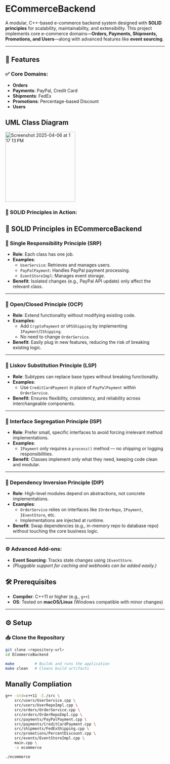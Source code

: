# ECommerceBackend

A modular, C++-based e-commerce backend system designed with **SOLID principles** for scalability, maintainability, and extensibility. This project implements core e-commerce domains—**Orders, Payments, Shipments, Promotions, and Users**—along with advanced features like **event sourcing**.

---

## 🚀 Features

### ✅ Core Domains:
- **Orders**
- **Payments**: PayPal, Credit Card
- **Shipments**: FedEx
- **Promotions**: Percentage-based Discount
- **Users**

## UML Class Diagram
<img width="221" alt="Screenshot 2025-04-06 at 1 17 13 PM" src="https://github.com/user-attachments/assets/ef9b86df-7410-41b1-81c2-e01f9de861d5" />


### 🧠 SOLID Principles in Action:
## 🧱 SOLID Principles in ECommerceBackend

### 🔹 Single Responsibility Principle (SRP)
- **Role**: Each class has one job.
- **Examples**:
  - `UserService`: Retrieves and manages users.
  - `PayPalPayment`: Handles PayPal payment processing.
  - `EventStoreImpl`: Manages event storage.
- **Benefit**: Isolated changes (e.g., PayPal API update) only affect the relevant class.

---

### 🔸 Open/Closed Principle (OCP)
- **Role**: Extend functionality without modifying existing code.
- **Examples**:
  - Add `CryptoPayment` or `UPSShipping` by implementing `IPayment`/`IShipping`.
  - No need to change `OrderService`.
- **Benefit**: Easily plug in new features, reducing the risk of breaking existing logic.

---

### 🔹 Liskov Substitution Principle (LSP)
- **Role**: Subtypes can replace base types without breaking functionality.
- **Examples**:
  - Use `CreditCardPayment` in place of `PayPalPayment` within `OrderService`.
- **Benefit**: Ensures flexibility, consistency, and reliability across interchangeable components.

---

### 🔸 Interface Segregation Principle (ISP)
- **Role**: Prefer small, specific interfaces to avoid forcing irrelevant method implementations.
- **Examples**:
  - `IPayment` only requires a `process()` method — no shipping or logging responsibilities.
- **Benefit**: Classes implement only what they need, keeping code clean and modular.

---

### 🔹 Dependency Inversion Principle (DIP)
- **Role**: High-level modules depend on abstractions, not concrete implementations.
- **Examples**:
  - `OrderService` relies on interfaces like `IOrderRepo`, `IPayment`, `IEventStore`, etc.
  - Implementations are injected at runtime.
- **Benefit**: Swap dependencies (e.g., in-memory repo to database repo) without touching the core business logic.

---


### ⚙️ Advanced Add-ons:
- **Event Sourcing**: Tracks state changes using `IEventStore`.
- *(Pluggable support for caching and webhooks can be added easily.)*


## 🛠️ Prerequisites

- **Compiler**: C++11 or higher (e.g., `g++`)
- **OS**: Tested on **macOS/Linux** (Windows compatible with minor changes)

---

## ⚙️ Setup

### 📥 Clone the Repository

```bash
git clone <repository-url>
cd ECommerceBackend

make         # Builds and runs the application
make clean   # Cleans build artifacts
```

## Manally Compliation 
```bash
g++ -std=c++11 -I./src \
    src/users/UserService.cpp \
    src/users/UserRepoImpl.cpp \
    src/orders/OrderService.cpp \
    src/orders/OrderRepoImpl.cpp \
    src/payments/PayPalPayment.cpp \
    src/payments/CreditCardPayment.cpp \
    src/shipments/FedExShipping.cpp \
    src/promotions/PercentDiscount.cpp \
    src/events/EventStoreImpl.cpp \
    main.cpp \
    -o ecommerce

./ecommerce
```

